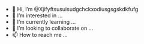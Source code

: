 - 👋 Hi, I’m @Xjifyftsusuisudgchckxodiusgsgskdkfufg
- 👀 I’m interested in ...
- 🌱 I’m currently learning ...
- 💞️ I’m looking to collaborate on ...
- 📫 How to reach me ...

<!---
Xjifyftsusuisudgchckxodiusgsgskdkfufg/Xjifyftsusuisudgchckxodiusgsgskdkfufg is a ✨ special ✨ repository because its `README.md` (this file) appears on your GitHub profile.
You can click the Preview link to take a look at your changes.
--->
